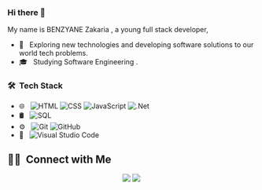 ### Hi there 👋

<!--
**BENZYANE-Zakaria/BENZYANE-Zakaria** is a ✨ _special_ ✨ repository because its `README.md` (this file) appears on your GitHub profile.

Here are some ideas to get you started:

- 🔭 I’m currently working on ...
- 🌱 I’m currently learning ...
- 👯 I’m looking to collaborate on ...
- 🤔 I’m looking for help with ...
- 💬 Ask me about ...
- 📫 How to reach me: ...
- 😄 Pronouns: ...
- ⚡ Fun fact: ...
-

## I'm BENZYANE Zakaria

### 💻 &nbsp;About Me 
<!-- ![](https://komarev.com/ghpvc/?username=kourmouOmar)-->

My name is BENZYANE Zakaria , a young full stack developer, 

- 🤔 &nbsp; Exploring new technologies and developing software solutions to our world tech problems.
- 🎓 &nbsp; Studying Software Engineering .


### 🛠 &nbsp;Tech Stack

- 🌐 &nbsp;
  ![HTML](https://img.shields.io/badge/-HTML-333333?style=flat&logo=HTML5)
  ![CSS](https://img.shields.io/badge/-CSS-333333?style=flat&logo=CSS3&logoColor=1572B6)
  ![JavaScript](https://img.shields.io/badge/-JavaScript-333333?style=flat&logo=javascript)
  ![.Net](https://img.shields.io/badge/.NET-5C2D91?style=for-the-badge&logo=.net&logoColor=white)
- 🛢 &nbsp;
  ![SQL](https://img.shields.io/badge/-sql-333333?style=flat&logo=sql)
- ⚙️ &nbsp;
  ![Git](https://img.shields.io/badge/-Git-333333?style=flat&logo=git)
  ![GitHub](https://img.shields.io/badge/-GitHub-333333?style=flat&logo=github)
- 🔧 &nbsp;
  ![Visual Studio Code](https://img.shields.io/badge/-Visual%20Studio%20Code-333333?style=flat&logo=visual-studio-code&logoColor=007ACC)





##  🤝🏻 &nbsp;Connect with Me

<p align="center">
<a href="https://www.linkedin.com/in/zakaria-benzyane-63684aa6/"><img src="https://img.shields.io/badge/-Zakaria%20BENZYANE-0077B5?style=flat-square&logo=Linkedin&logoColor=white"/></a>
<a href="mailto:zakaria.benzyane@gmail.com"><img src="https://img.shields.io/badge/-zakaria.benzyane@gamil.com-D14836?style=flat-square&logo=Gmail&logoColor=white"/></a>
